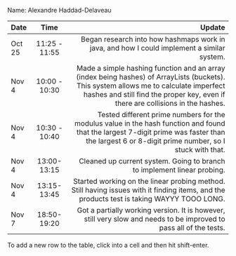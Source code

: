 Name: Alexandre Haddad-Delaveau

| Date   |     Time      |                                                                                                                                                                                                                   Update |
|:-------|:-------------:|-------------------------------------------------------------------------------------------------------------------------------------------------------------------------------------------------------------------------:|
| Oct 25 | 11:25 - 11:55 |                                                                                                                               Began research into how hashmaps work in java, and how I could implement a similar system. |
| Nov 4  | 10:00 - 10:30 | Made a simple hashing function and an array (index being hashes) of ArrayLists (buckets). This system allows me to calculate imperfect hashes and still find the proper key, even if there are collisions in the hashes. |
| Nov 4  | 10:30 - 10:40 |                          Tested different prime numbers for the modulus value in the hash function and found that the largest 7-digit prime was faster than the largest 6 or 8-digit prime number, so I stuck with that. |
| Nov 4  |  13:00-13:15  |                                                                                                                                                  Cleaned up current system. Going to branch to implement linear probing. |
| Nov 4  |  13:15-13:45  |                                                                                Started working on the linear probing method. Still having issues with it finding items, and the products test is taking WAYYY TOOO LONG. |
| Nov 7  |  18:50-19:20  |                                                                                                       Got a partially working version. It is however, still very slow and needs to be improved to pass all of the tests. |


To add a new row to the table, click into a cell and then hit shift-enter.
